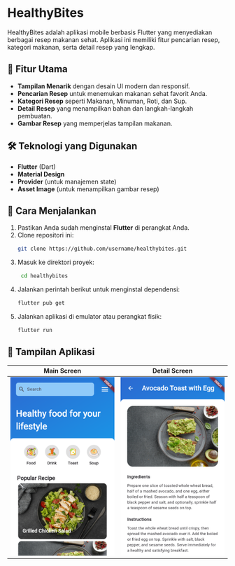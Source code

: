 # HealthyBites

HealthyBites adalah aplikasi mobile berbasis Flutter yang menyediakan berbagai resep makanan sehat. Aplikasi ini memiliki fitur pencarian resep, kategori makanan, serta detail resep yang lengkap.

## 📌 Fitur Utama

- **Tampilan Menarik** dengan desain UI modern dan responsif.
- **Pencarian Resep** untuk menemukan makanan sehat favorit Anda.
- **Kategori Resep** seperti Makanan, Minuman, Roti, dan Sup.
- **Detail Resep** yang menampilkan bahan dan langkah-langkah pembuatan.
- **Gambar Resep** yang memperjelas tampilan makanan.

## 🛠️ Teknologi yang Digunakan

- **Flutter** (Dart)
- **Material Design**
- **Provider** (untuk manajemen state)
- **Asset Image** (untuk menampilkan gambar resep)

## 🚀 Cara Menjalankan

1. Pastikan Anda sudah menginstal **Flutter** di perangkat Anda.
2. Clone repositori ini:
   ```bash
   git clone https://github.com/username/healthybites.git
   ```
3. Masuk ke direktori proyek:
   ```bash
    cd healthybites
   ```
4. Jalankan perintah berikut untuk menginstal dependensi:
   ```bash
   flutter pub get
   ```
5. Jalankan aplikasi di emulator atau perangkat fisik:
   ```bash
   flutter run
   ```

## 📱 Tampilan Aplikasi

| Main Screen                                      | Detail Screen                                      |
| ------------------------------------------------ | -------------------------------------------------- |
| <img src="./images/main-screen.png" width="300"> | <img src="./images/detail-screen.png" width="300"> |
